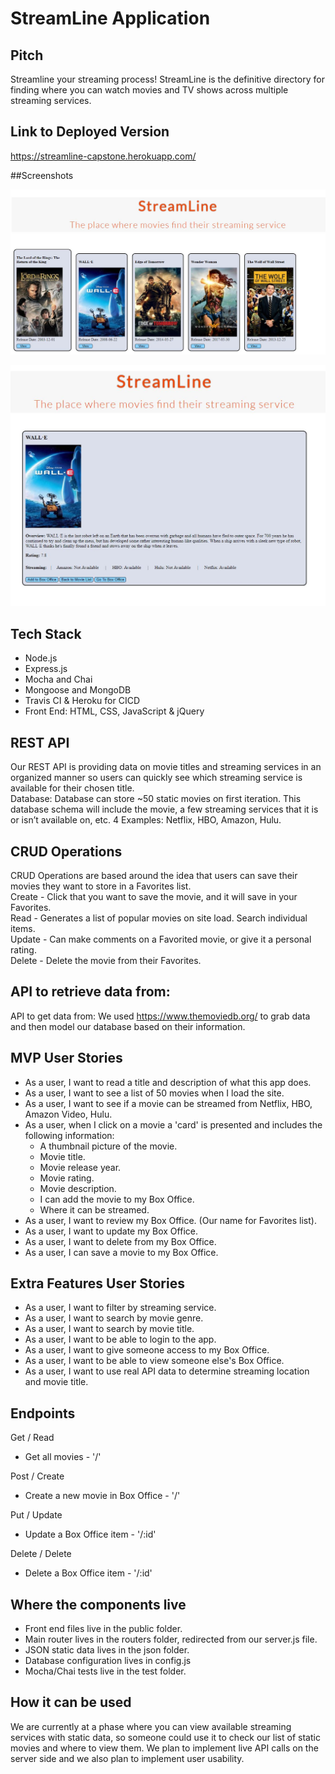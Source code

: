 # StreamLine Application   


## Pitch
Streamline your streaming process!  StreamLine is the definitive directory for finding where you can watch movies and TV shows across multiple streaming services. 

## Link to Deployed Version

https://streamline-capstone.herokuapp.com/

##Screenshots

![alt text](/public/streamLine1.jpg?raw=true "Main page")


![alt text](/public/streamLine2.jpg?raw=true "Page showing streaming services")

## Tech Stack

* Node.js
* Express.js
* Mocha and Chai
* Mongoose and MongoDB
* Travis CI & Heroku for CICD
* Front End: HTML, CSS, JavaScript & jQuery

## REST API

Our REST API is providing data on movie titles and streaming services in an organized manner so users can quickly see which streaming service is available for their chosen title.   
Database: Database can store ~50 static movies on first iteration.  This database schema will include the movie, a few streaming services that it is or isn’t available on, etc. 4 Examples: Netflix, HBO, Amazon, Hulu.

## CRUD Operations

CRUD Operations are based around the idea that users can save their movies they want to store in a Favorites list.  
Create - Click that you want to save the movie, and it will save in your Favorites.  
Read - Generates a list of popular movies on site load. 
Search individual items.  
Update - Can make comments on a Favorited movie, or give it a personal rating.   
Delete - Delete the movie from their Favorites.  

## API to retrieve data from:

API to get data from: We used https://www.themoviedb.org/ to grab data and then model our database based on their information. 

## MVP User Stories

* As a user, I want to read a title and description of what this app does.
* As a user, I want to see a list of 50 movies when I load the site.
* As a user, I want to see if a movie can be streamed from Netflix, HBO, Amazon Video, Hulu.
* As a user, when I click on a movie a 'card' is presented and includes the following information:
  - A thumbnail picture of the movie.  <br>
  - Movie title.
  - Movie release year.
  - Movie rating.
  - Movie description.
  - I can add the movie to my Box Office.
  - Where it can be streamed. 
* As a user, I want to review my Box Office. (Our name for Favorites list).
* As a user, I want to update my Box Office.
* As a user, I want to delete from my Box Office.
* As a user, I can save a movie to my Box Office.

## Extra Features User Stories
* As a user, I want to filter by streaming service.
* As a user, I want to search by movie genre.
* As a user, I want to search by movie title.
* As a user, I want to be able to login to the app.
* As a user, I want to give someone access to my Box Office.
* As a user, I want to be able to view someone else's Box Office.
* As a user, I want to use real API data to determine streaming location and movie title.

## Endpoints

Get / Read
* Get all movies - '/' 

Post / Create
* Create a new movie in Box Office - '/'  

Put / Update
* Update a Box Office item - '/:id'  

Delete / Delete
* Delete a Box Office item - '/:id'  

## Where the components live

* Front end files live in the public folder.
* Main router lives in the routers folder, redirected from our server.js file.
* JSON static data lives in the json folder.
* Database configuration lives in config.js
* Mocha/Chai tests live in the test folder.

## How it can be used

We are currently at a phase where you can view available streaming services with static data, so someone could use it to check our list of static movies and where to view them.  We plan to implement live API calls on the server side and we also plan to implement user usability.


